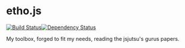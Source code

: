 etho.js
=======
[![Build Status](https://travis-ci.org/kane-thornwyrd/etho.js.svg)](https://travis-ci.org/kane-thornwyrd/etho.js)[![Dependency Status](https://gemnasium.com/kane-thornwyrd/etho.js.svg)](https://gemnasium.com/kane-thornwyrd/etho.js)

My toolbox, forged to fit my needs, reading the jsjutsu's gurus papers.
